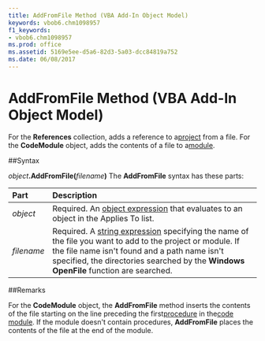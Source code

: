 ```yaml
---
title: AddFromFile Method (VBA Add-In Object Model)
keywords: vbob6.chm1098957
f1_keywords:
- vbob6.chm1098957
ms.prod: office
ms.assetid: 5169e5ee-d5a6-82d3-5a03-dcc84819a752
ms.date: 06/08/2017
---
```



# AddFromFile Method (VBA Add-In Object Model)



For the  **References** collection, adds a reference to a[project](../../Glossary/vbe-glossary.md) from a file. For the **CodeModule** object, adds the contents of a file to a[module](../../Glossary/vbe-glossary.md).

##Syntax

_object_**.AddFromFile(**_filename_**)**
The  **AddFromFile** syntax has these parts:


|**Part**|**Description**|
|:-----|:-----|
| _object_|Required. An [object expression](../../Glossary/vbe-glossary.md) that evaluates to an object in the Applies To list.|
| _filename_|Required. A [string expression](../../Glossary/vbe-glossary.md) specifying the name of the file you want to add to the project or module. If the file name isn't found and a path name isn't specified, the directories searched by the **Windows OpenFile** function are searched.|

##Remarks

For the  **CodeModule** object, the **AddFromFile** method inserts the contents of the file starting on the line preceding the first[procedure](../../Glossary/vbe-glossary.md) in the[code module](../../Glossary/vbe-glossary.md). If the module doesn't contain procedures,  **AddFromFile** places the contents of the file at the end of the module.

